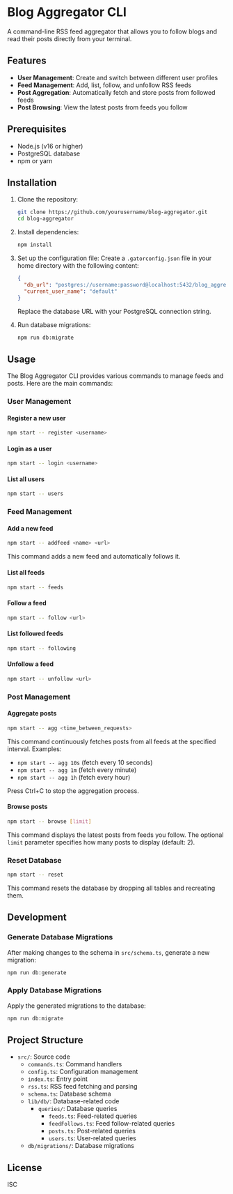 # Blog Aggregator CLI

A command-line RSS feed aggregator that allows you to follow blogs and read their posts directly from your terminal.

## Features

- **User Management**: Create and switch between different user profiles
- **Feed Management**: Add, list, follow, and unfollow RSS feeds
- **Post Aggregation**: Automatically fetch and store posts from followed feeds
- **Post Browsing**: View the latest posts from feeds you follow

## Prerequisites

- Node.js (v16 or higher)
- PostgreSQL database
- npm or yarn

## Installation

1. Clone the repository:

   ```bash
   git clone https://github.com/yourusername/blog-aggregator.git
   cd blog-aggregator
   ```

2. Install dependencies:

   ```bash
   npm install
   ```

3. Set up the configuration file:
   Create a `.gatorconfig.json` file in your home directory with the following content:

   ```json
   {
     "db_url": "postgres://username:password@localhost:5432/blog_aggregator",
     "current_user_name": "default"
   }
   ```

   Replace the database URL with your PostgreSQL connection string.

4. Run database migrations:
   ```bash
   npm run db:migrate
   ```

## Usage

The Blog Aggregator CLI provides various commands to manage feeds and posts. Here are the main commands:

### User Management

#### Register a new user

```bash
npm start -- register <username>
```

#### Login as a user

```bash
npm start -- login <username>
```

#### List all users

```bash
npm start -- users
```

### Feed Management

#### Add a new feed

```bash
npm start -- addfeed <name> <url>
```

This command adds a new feed and automatically follows it.

#### List all feeds

```bash
npm start -- feeds
```

#### Follow a feed

```bash
npm start -- follow <url>
```

#### List followed feeds

```bash
npm start -- following
```

#### Unfollow a feed

```bash
npm start -- unfollow <url>
```

### Post Management

#### Aggregate posts

```bash
npm start -- agg <time_between_requests>
```

This command continuously fetches posts from all feeds at the specified interval.
Examples:

- `npm start -- agg 10s` (fetch every 10 seconds)
- `npm start -- agg 1m` (fetch every minute)
- `npm start -- agg 1h` (fetch every hour)

Press Ctrl+C to stop the aggregation process.

#### Browse posts

```bash
npm start -- browse [limit]
```

This command displays the latest posts from feeds you follow.
The optional `limit` parameter specifies how many posts to display (default: 2).

### Reset Database

```bash
npm start -- reset
```

This command resets the database by dropping all tables and recreating them.

## Development

### Generate Database Migrations

After making changes to the schema in `src/schema.ts`, generate a new migration:

```bash
npm run db:generate
```

### Apply Database Migrations

Apply the generated migrations to the database:

```bash
npm run db:migrate
```

## Project Structure

- `src/`: Source code
  - `commands.ts`: Command handlers
  - `config.ts`: Configuration management
  - `index.ts`: Entry point
  - `rss.ts`: RSS feed fetching and parsing
  - `schema.ts`: Database schema
  - `lib/db/`: Database-related code
    - `queries/`: Database queries
      - `feeds.ts`: Feed-related queries
      - `feedFollows.ts`: Feed follow-related queries
      - `posts.ts`: Post-related queries
      - `users.ts`: User-related queries
  - `db/migrations/`: Database migrations

## License

ISC
